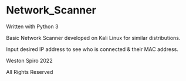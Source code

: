 # Network_Scanner

Written with Python 3

Basic Network Scanner developed on Kali Linux for similar distributions.

Input desired IP address to see who is connected & their MAC address.

Weston Spiro 2022

All Rights Reserved
